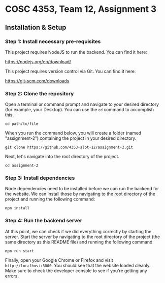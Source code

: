 # COSC 4353, Team 12, Assignment 3

## Installation & Setup

### Step 1: Install necessary pre-requisites
This project requires NodeJS to run the backend. You can find it here:

https://nodejs.org/en/download/

This project requires version control via Git. You can find it here:

https://git-scm.com/downloads

### Step 2: Clone the repository
Open a terminal or command prompt and navigate to your desired directory (for example, your Desktop). You can use the `cd` command to accomplish this.

```
cd path/to/file
```

When you run the command below, you will create a folder (named "assignment-2") containing the project in your desired directory.

```
git clone https://github.com/4353-slot-12/assignment-3.git
```

Next, let's navigate into the root directory of the project.

```
cd assignment-2
```

<!-- ### Step 3: Ensure that the `.env` file is present.
<b>SKIP THIS STEP FOR NOW!</b>

This project will not run unless the necessary environment variables are set. The necessary environment variables must be set via a `.env` file in the root directory (the same directory as this README file).

You can obtain it by contacting the authors of this project. -->

### Step 3: Install dependencies
Node dependencies need to be installed before we can run the backend for the website. We can install those by navigating to the root directory of the project and running the following command:

```
npm install
```

### Step 4: Run the backend server
At this point, we can check if we did everything correctly by starting the server. Start the server by navigating to the root directory of the project (the same directory as this README file) and running the following command:

```
npm run start
```

Finally, open your Google Chrome or Firefox and visit `http://localhost:8000`. You should see that the website loaded cleanly. Make sure to check the developer console to see if you're getting any errors.
